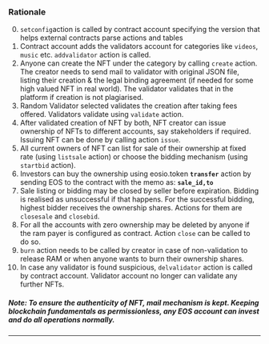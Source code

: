 
### Rationale
0. `setconfig`action is called by contract account specifying the version that helps external contracts parse actions and tables 
1. Contract account adds the validators account for categories like `videos`, `music` etc. `addvalidator` action is called.
2. Anyone can create the NFT under the category by calling `create` action. The creator needs to send mail to validator with original JSON file, listing their creation & the legal binding agreement (if needed for some high valued NFT in real world). The validator validates that in the platform if creation is not plagiarised. 
3. Random Validator selected validates the creation after taking fees offered. Validators validate using `validate` action.
4. After validated creation of NFT by both, NFT creator can issue ownership of NFTs to different accounts, say stakeholders if required. Issuing NFT can be done by calling action `issue`.
5. All current owners of NFT can list for sale of their ownership at fixed rate (using `listsale` action) or choose the bidding mechanism (using `startbid` action).
6. Investors can buy the ownership using eosio.token **```transfer```** action by sending EOS to the contract with the memo as:
**```sale_id,to```**
7. Sale listing or bidding may be closed by seller before expiration. Bidding is realised as unsuccessful if that happens. For the successful bidding, highest bidder receives the ownership shares. Actions for them are `closesale` and `closebid`.
8. For all the accounts with zero ownership may be deleted by anyone if the ram payer is configured as contract. Action `close` can be called to do so.
9. `burn` action needs to be called by creator in case of non-validation to release RAM or when anyone wants to burn their ownership shares.
10. In case any validator is found suspicious, `delvalidator` action is called by contract account. Validator account no longer can validate any further NFTs.


##### Note: To ensure the authenticity of NFT, mail mechanism is kept. Keeping blockchain fundamentals as permissionless, any EOS account can invest and do all operations normally.

---------------------------  

